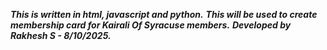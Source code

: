 ***This is written in html, javascript and python.***
***This will be used to create membership card for Kairali Of Syracuse members.***
***Developed by Rakhesh S - 8/10/2025.***
